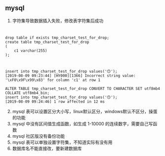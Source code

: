 ## mysql

1. 字符集导致数据插入失败，修改表字符集后成功
#

    drop table if exists tmp_charset_test_for_drop;
    create table tmp_charset_test_for_drop
    (
        c1 varchar(255)
    );

#
    insert into tmp_charset_test_for_drop values('🙃');
    [2019-08-09 09:23:44] [HY000][1366] Incorrect string value: '\xF0\x9F\x99\x83' for column 'c1' at row 1

    ALTER TABLE tmp_charset_test_for_drop CONVERT TO CHARACTER SET utf8mb4 COLLATE utf8mb4_bin;
    insert into tmp_charset_test_for_drop values('🙃');
    [2019-08-09 09:24:46] 1 row affected in 12 ms


2. mysql 表可以设置区分大小写，linux默认区分，windows默认不区分，操蛋的功能
3. mysql 中没有区间值生成函数，如生成 1-10000 的连续数字，需要自己写函数
4. mysql 社区版没有备份功能
5. mysql 表可以单独设置字符集，不知道实际有没有用
6. 数据库名不能直接改，要新建数据库
